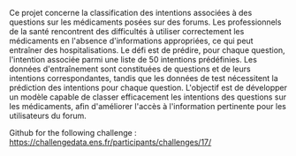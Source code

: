 
Ce projet concerne la classification des intentions associées à des questions sur les médicaments posées sur des forums. Les professionnels de la santé rencontrent des difficultés à utiliser correctement les médicaments en l'absence d'informations appropriées, ce qui peut entraîner des hospitalisations. Le défi est de prédire, pour chaque question, l'intention associée parmi une liste de 50 intentions prédéfinies. Les données d'entraînement sont constituées de questions et de leurs intentions correspondantes, tandis que les données de test nécessitent la prédiction des intentions pour chaque question. L'objectif est de développer un modèle capable de classer efficacement les intentions des questions sur les médicaments, afin d'améliorer l'accès à l'information pertinente pour les utilisateurs du forum.



Github for the following challenge : https://challengedata.ens.fr/participants/challenges/17/
